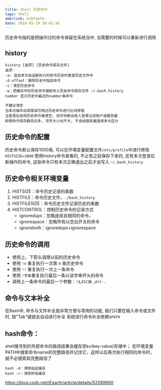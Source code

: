 ```yaml
---
title: Shell 历史命令
tags: Shell
abbrlink: b3bfabf4
date: 2018-05-19 10:41:38
---
```



历史命令指的是把操作过的命令保留在系统当中, 当需要的时候可以重新进行调用

## history
```
history [选项] [历史命令保存文件]
选项：
-a: 追加本次会话新执行的命令历史列表至历史文件中
-d offset：删除历史中指定命令
-c：清空历史命令
-w：把缓存中的历史命令强制写入历史命令保存文件 ~/.bash_history
number 显示历史中最近的number条命令

不建议清空
当本次操作出现错误可用过历史命令进行比对排错
当登录后发现历史命令被清空, 则可判断出有人登录过该账户或服务器
即使命令保存数目众多, 文件大小也不大, 不会给服务器造成多大压力
```
<!--more-->

## 历史命令的配置
历史命令默认保存1000条, 可以在环境变量配置文件`/etc/profile`中进行修改`HISTSIZE=1000`
使用history命令查看的, 不止有之前保存下来的, 还有本次登录后新操作的命令, 这些命令只有本次正确退出之后才会写入 `~/.bash_history`


## 历史命令相关环境变量
1. HISTSIZE：命令历史记录的条数
2. HISTFILE：命令历史文件，`./bash_history`
3. HISTFILESIZE：命令历史文件记录历史的条数
4. HISTCONTROL：控制历史命令的记录方式
    * ignoredups：忽略连续且相同的命令，
    * ignorespace：忽略所有以空白开关的命令
    * ignoreboth：ignoredups+ignorespace



## 历史命令的调用

* 使用上、下箭头调用以前的历史命令
* 使用 `!n` 重复执行一次第 n 条历史命令
* 使用 `!!` 重复执行一次上一条命令
* 使用 `!字串`重复执行最后一条以该字串开头的命令
* 调用上一条命令的最后一个参数：`!$`,`ESC接.`,`Alt-.`



## 命令与文本补全
在Bash中, 命令与文件补全是非常方便与常用的功能, 我们只要在输入命令或文件时, 按"Tab"键就会自动进行补全
系统进行命令补全依赖`$PATH`

## hash命令：
shell搜寻到的外部命令的路径结果会缓存至kv(key-value)存储中；
在环境变量PATH中搜索命令name的完整路径并记住它，这样以后再次执行相同的命令时，就不必搜索其完整路径了

```
hash -d：清除指定缓存
hash -r：清除所有缓存
```


https://blog.csdn.net/iEearth/article/details/52599900